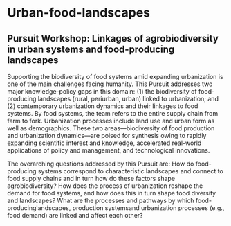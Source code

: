 # Urban-food-landscapes
## Pursuit Workshop: Linkages of agrobiodiversity in urban systems and food-producing landscapes

Supporting the biodiversity of food systems amid expanding urbanization is one of the main challenges facing humanity. This Pursuit addresses two major knowledge-policy gaps in this domain: (1) the biodiversity of food-producing landscapes (rural, periurban, urban) linked to urbanization; and (2) contemporary urbanization dynamics and their linkages to food systems. By food systems, the team refers to the entire supply chain from farm to fork. Urbanization processes include land use and urban form as well as demographics. These two areas—biodiversity of food production and urbanization dynamics—are poised for synthesis owing to rapidly expanding scientific interest and knowledge, accelerated real-world applications of policy and management, and technological innovations.

The overarching questions addressed by this Pursuit are: How do food-producing systems correspond to characteristic landscapes and connect to food supply chains and in turn how do these factors shape agrobiodiversity? How does the process of urbanization reshape the demand for food systems, and how does this in turn shape food diversity and landscapes? What are the processes and pathways by which food-producinglandscapes, production systemsand urbanization processes (e.g., food demand) are linked and affect each other?
